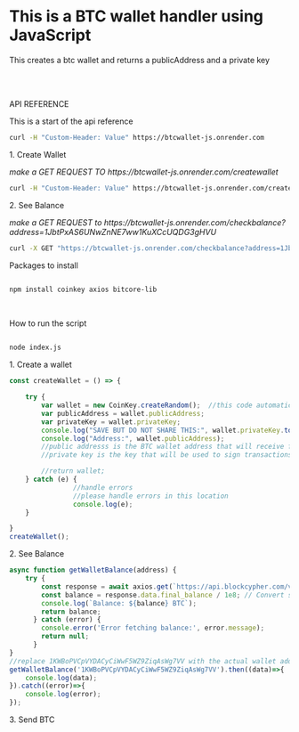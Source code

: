 <h1>This is a BTC wallet handler using JavaScript</h1>
<p>This creates a btc wallet and returns a publicAddress and a private key</p><br/>
<br/>
<p>API REFERENCE </p>

<caption> 
This is a start of the api reference
</caption>

```sh
curl -H "Custom-Header: Value" https://btcwallet-js.onrender.com
```


<p>1. Create Wallet</p>
<i>make a GET REQUEST TO https://btcwallet-js.onrender.com/createwallet</i>

```sh
curl -H "Custom-Header: Value" https://btcwallet-js.onrender.com/createwallet
```

<p>2. See Balance</p>
<i>make a GET REQUEST to https://btcwallet-js.onrender.com/checkbalance?address=1JbtPxAS6UNwZnNE7ww1KuXCcUQDG3gHVU</i>

```sh
curl -X GET "https://btcwallet-js.onrender.com/checkbalance?address=1JbtPxAS6UNwZnNE7ww1KuXCcUQDG3gHVU"
```

<p>Packages to install</p>

```bash

npm install coinkey axios bitcore-lib

```
<br/>
<p>How to run the script</p>

```bash

node index.js

```

<p>1. Create a wallet </p>

```js
const createWallet = () => {

    try {
        var wallet = new CoinKey.createRandom();  //this code automatically creates a new wallet address and returns a private key and public address
        var publicAddress = wallet.publicAddress;
        var privateKey = wallet.privateKey;
        console.log("SAVE BUT DO NOT SHARE THIS:", wallet.privateKey.toString('hex'));
        console.log("Address:", wallet.publicAddress);
        //public addresss is the BTC wallet address that will receive funds
        //private key is the key that will be used to sign transactions - more like a password, please store securely

        //return wallet;
    } catch (e) {
                //handle errors
                //please handle errors in this location 
                console.log(e);
    }

}
createWallet();
```
<p>2. See Balance</p>

```js
async function getWalletBalance(address) {
    try {
        const response = await axios.get(`https://api.blockcypher.com/v1/btc/main/addrs/${address}`);
        const balance = response.data.final_balance / 1e8; // Convert satoshis to BTC
        console.log(`Balance: ${balance} BTC`);
        return balance;
      } catch (error) {
        console.error('Error fetching balance:', error.message);
        return null;
      }
}
//replace 1KWBoPVCpVYDACyCiWwF5WZ9ZiqAsWg7VV with the actual wallet address
getWalletBalance('1KWBoPVCpVYDACyCiWwF5WZ9ZiqAsWg7VV').then((data)=>{
    console.log(data);
}).catch((error)=>{ 
    console.log(error);
});
```

<p>3. Send BTC </p>
